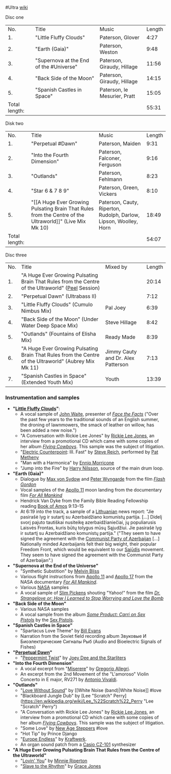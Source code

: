 #Ultra
[wiki](https://en.wikipedia.org/wiki/The_Orb%27s_Adventures_Beyond_the_Ultraworld "The Orb's Adventures Beyond the Ultraworld")

Disc one

|   |   |   |   |
|---|---|---|---|
|No.|Title|Music|Length|
|1.|"Little Fluffy Clouds"|Paterson, Glover|4:27|
|2.|"Earth (Gaia)"|Paterson, Weston|9:48|
|3.|"Supernova at the End of the #Universe"|Paterson, Giraudy, Hillage|11:56|
|4.|"Back Side of the Moon"|Paterson, Giraudy, Hillage|14:15|
|5.|"Spanish Castles in Space"|Paterson, le Mesurier, Pratt|15:05|
|Total length:|   |   |55:31|

Disk two

|   |   |   |   |
|---|---|---|---|
|No.|Title|Music|Length|
|1.|"Perpetual #Dawn"|Paterson, Maiden|9:31|
|2.|"Into the Fourth Dimension"|Paterson, Falconer, Ferguson|9:16|
|3.|"Outlands"|Paterson, Fehlmann|8:23|
|4.|"Star 6 & 7 8 9"|Paterson, Green, Vickers|8:10|
|5.|"[[A Huge Ever Growing Pulsating Brain That Rules from the Centre of the Ultraworld]]" (Live Mix Mk 10)|Paterson, Cauty, Riperton, Rudolph, Darlow, Lipson, Woolley, Horn|18:49|
|Total length:|   |   |54:07|


Disc three

|   |   |   |   |
|---|---|---|---|
|No.|Title|Mixed by|Length|
|1.|"A Huge Ever Growing Pulsating Brain That Rules from the Centre of the Ultraworld" ([Peel](https://en.wikipedia.org/wiki/John_Peel "John Peel") Session)||20:14|
|2.|"Perpetual Dawn" (Ultrabass II)||7:12|
|3.|"Little Fluffy Clouds" (Cumulo Nimbus Mix)|Pal Joey|6:39|
|4.|"Back Side of the Moon" (Under Water Deep Space Mix)|Steve Hillage|8:42|
|5.|"Outlands" (Fountains of Elisha Mix)|Ready Made|8:39|
|6.|"A Huge Ever Growing Pulsating Brain That Rules from the Centre of the Ultraworld" (Aubrey Mix Mk 11)|Jimmy Cauty and Dr. Alex Patterson|7:13|
|7.|"Spanish Castles in Space" (Extended Youth Mix)|Youth|13:39|


### Instrumentation and samples
- **"[Little Fluffy Clouds](https://en.wikipedia.org/wiki/Little_Fluffy_Clouds "Little Fluffy Clouds")"**:
    - A vocal sample of [John Waite](https://en.wikipedia.org/wiki/John_Waite_(broadcaster) "John Waite (broadcaster)"), presenter of _[Face the Facts](https://en.wikipedia.org/wiki/Face_the_Facts "Face the Facts")_ ("Over the past few years to the traditional sounds of an English summer, the droning of lawnmowers, the smack of leather on willow, has been added a new noise.")
    - "A Conversation with Rickie Lee Jones" by [Rickie Lee Jones](https://en.wikipedia.org/wiki/Rickie_Lee_Jones "Rickie Lee Jones"), an interview from a promotional CD which came with some copies of her album _[Flying Cowboys](https://en.wikipedia.org/wiki/Flying_Cowboys "Flying Cowboys")_. This sample was the subject of litigation.
    - "[Electric Counterpoint](https://en.wikipedia.org/wiki/Electric_Counterpoint "Electric Counterpoint"): III. Fast" by [Steve Reich](https://en.wikipedia.org/wiki/Steve_Reich "Steve Reich"), performed by [Pat Metheny](https://en.wikipedia.org/wiki/Pat_Metheny "Pat Metheny")
    - "Man with a Harmonica" by [Ennio Morricone](https://en.wikipedia.org/wiki/Ennio_Morricone "Ennio Morricone")
    - "Jump into the Fire" by [Harry Nilsson](https://en.wikipedia.org/wiki/Harry_Nilsson "Harry Nilsson"), source of the main drum loop.
- **"Earth (Gaia)"**
    - Dialogue by [Max von Sydow](https://en.wikipedia.org/wiki/Max_von_Sydow "Max von Sydow") and [Peter Wyngarde](https://en.wikipedia.org/wiki/Peter_Wyngarde "Peter Wyngarde") from the film _[Flash Gordon](https://en.wikipedia.org/wiki/Flash_Gordon_(film) "Flash Gordon (film)")_
    - Vocal samples of the [Apollo 11](https://en.wikipedia.org/wiki/Apollo_11 "Apollo 11") moon landing from the documentary film _[For All Mankind](https://en.wikipedia.org/wiki/For_All_Mankind_(film) "For All Mankind (film)")_
    - Hendrick Van Dyke from the Family Bible Reading Fellowship reading [Book of Amos](https://en.wikipedia.org/wiki/Book_of_Amos "Book of Amos") 9:13–15
    - At 6:19 into the track, a sample of a [Lithuanian](https://en.wikipedia.org/wiki/Lithuanian_language "Lithuanian language") news report: "Jie pasirašė lyg ir sutartį su Azerbaidžiano komunistų partija. [...] Didelį svorį pajuto tautiškai nusiteikę azerbaidžianiečiai, jų populiarusis Laisvės Frontas, kuris būtų tolygus mūsų Sąjudžiui. Jie pasirašė lyg ir sutartį su Azerbaidžiano komunistų partija." ("They seem to have signed the agreement with the [Communist Party of Azerbaijan](https://en.wikipedia.org/wiki/Communist_Party_of_Azerbaijan "Communist Party of Azerbaijan") [...] Nationally minded Azerbaijanis felt their big weight, their popular Freedom Front, which would be equivalent to our [Sąjūdis](https://en.wikipedia.org/wiki/S%C4%85j%C5%ABdis "Sąjūdis") movement. They seem to have signed the agreement with the Communist Party of Azerbaijan".)
- **"Supernova at the End of the Universe"**
    - "Synthetic Substition" by [Melvin Bliss](https://en.wikipedia.org/wiki/Melvin_Bliss "Melvin Bliss")
    - Various flight instructions from [Apollo 11](https://en.wikipedia.org/wiki/Apollo_11 "Apollo 11") and [Apollo 17](https://en.wikipedia.org/wiki/Apollo_17 "Apollo 17") from the NASA documentary _[For All Mankind](https://en.wikipedia.org/wiki/For_All_Mankind_(film) "For All Mankind (film)")_.
    - Various [NASA](https://en.wikipedia.org/wiki/NASA "NASA") samples
    - A vocal sample of [Slim Pickens](https://en.wikipedia.org/wiki/Slim_Pickens "Slim Pickens") shouting "Yahoo!" from the film _[Dr. Strangelove or: How I Learned to Stop Worrying and Love the Bomb](https://en.wikipedia.org/wiki/Dr._Strangelove_or:_How_I_Learned_to_Stop_Worrying_and_Love_the_Bomb "Dr. Strangelove or: How I Learned to Stop Worrying and Love the Bomb")_
- **"Back Side of the Moon"**
    - Various NASA samples
    - A vocal sample from the album _[Some Product: Carri on Sex Pistols](https://en.wikipedia.org/wiki/Some_Product:_Carri_on_Sex_Pistols "Some Product: Carri on Sex Pistols")_ by the [Sex Pistols](https://en.wikipedia.org/wiki/Sex_Pistols "Sex Pistols").
- **"Spanish Castles in Space"**
    - "Spartacus Love Theme" by [Bill Evans](https://en.wikipedia.org/wiki/Bill_Evans "Bill Evans")
    - Narration from the Soviet field recording album Звуковые И Биоэлектрические Сигналы Рыб (Audio and Bioelectric Signals of Fishes)
- **"[Perpetual Dawn](https://en.wikipedia.org/wiki/Perpetual_Dawn "Perpetual Dawn")"**
    - "[Peppermint Twist](https://en.wikipedia.org/wiki/Peppermint_Twist "Peppermint Twist")" by [Joey Dee and the Starliters](https://en.wikipedia.org/wiki/Joey_Dee_and_the_Starliters "Joey Dee and the Starliters")
- **"Into the Fourth Dimension"**
    - A vocal excerpt from "[Miserere](https://en.wikipedia.org/wiki/Miserere_(Allegri) "Miserere (Allegri)")" by [Gregorio Allegri](https://en.wikipedia.org/wiki/Gregorio_Allegri "Gregorio Allegri").
    - An excerpt from the 2nd Movement of the "L'amoroso" Violin Concerto in E major, RV271 by [Antonio Vivaldi](https://en.wikipedia.org/wiki/Antonio_Vivaldi "Antonio Vivaldi").
- **"Outlands"**
    - "[Love Without Sound](https://en.wikipedia.org/wiki/An_Electric_Storm "An Electric Storm")" by [[White Noise (band)|White Noise]] #love
    - "Blackboard Jungle Dub" by [Lee "Scratch" Perry](https://en.wikipedia.org/wiki/Lee_%22Scratch%22_Perry "Lee "Scratch" Perry")
    - "A Conversation with Rickie Lee Jones" by [Rickie Lee Jones](https://en.wikipedia.org/wiki/Rickie_Lee_Jones "Rickie Lee Jones"), an interview from a promotional CD which came with some copies of her album _[Flying Cowboys](https://en.wikipedia.org/wiki/Flying_Cowboys "Flying Cowboys")_. This sample was the subject of litigation.
    - "Some Love" by [New Age Steppers](https://en.wikipedia.org/wiki/New_Age_Steppers "New Age Steppers") #love
    - "Hot Tip" by Prince Django
    - "[Europe Endless](https://en.wikipedia.org/wiki/Trans-Europe_Express_(album) "Trans-Europe Express (album)")" by [Kraftwerk](https://en.wikipedia.org/wiki/Kraftwerk "Kraftwerk").
    - An organ sound patch from a [Casio CZ-101](https://en.wikipedia.org/wiki/Casio_CZ-101 "Casio CZ-101") synthesizer
- **"A Huge Ever Growing Pulsating Brain That Rules from the Centre of the Ultraworld"**
    - "[Lovin' You](https://en.wikipedia.org/wiki/Lovin%27_You_(Minnie_Riperton_song) "Lovin' You (Minnie Riperton song)")" by [Minnie Riperton](https://en.wikipedia.org/wiki/Minnie_Riperton "Minnie Riperton")
    - "[Slave to the Rhythm](https://en.wikipedia.org/wiki/Slave_to_the_Rhythm_(Grace_Jones_song) "Slave to the Rhythm (Grace Jones song)")" by [Grace Jones](https://en.wikipedia.org/wiki/Grace_Jones "Grace Jones")